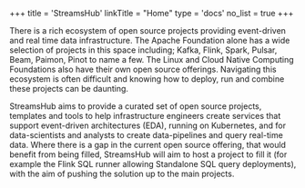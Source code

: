 +++
title = 'StreamsHub'
linkTitle = "Home"
type = 'docs'
no_list = true
+++

There is a rich ecosystem of open source projects providing event-driven and real time data infrastructure. The Apache Foundation alone has a wide selection of projects in this space including; Kafka, Flink, Spark, Pulsar, Beam, Paimon, Pinot to name a few. The Linux and Cloud Native Computing Foundations also have their own open source offerings. Navigating this ecosystem is often difficult and knowing how to deploy, run and combine these projects can be daunting.

StreamsHub aims to provide a curated set of open source projects, templates and tools to help infrastructure engineers create services that support event-driven architectures (EDA), running on Kubernetes, and for data-scientists and analysts to create data-pipelines and query real-time data. Where there is a gap in the current open source offering, that would benefit from being filled, StreamsHub will aim to host a project to fill it (for example the Flink SQL runner allowing Standalone SQL query deployments), with the aim of pushing the solution up to the main projects. 